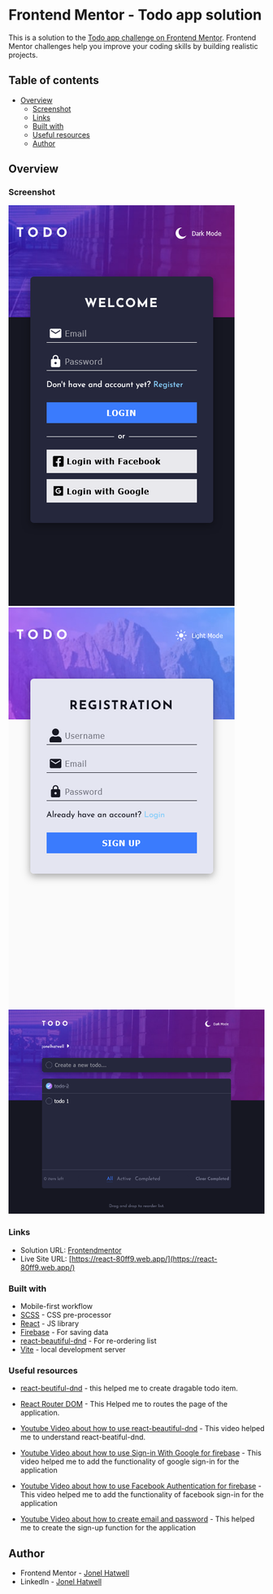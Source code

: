 # Frontend Mentor - Todo app solution

This is a solution to the [Todo app challenge on Frontend Mentor](https://www.frontendmentor.io/challenges/todo-app-Su1_KokOW). Frontend Mentor challenges help you improve your coding skills by building realistic projects.

## Table of contents

- [Overview](#overview)
  - [Screenshot](#screenshot)
  - [Links](#links)
  - [Built with](#built-with)
  - [Useful resources](#useful-resources)
  - [Author](#author)

## Overview

### Screenshot

![Login Page](./UI/todo-login.png)
![Sign-up Page](./UI/todo-registration.png)
![Main Page](./UI/todo-main.png)

### Links

- Solution URL: [Frontendmentor](https://www.frontendmentor.io/solutions/firebase-105-reactjs-reactbeautifuldnd-scss-authentication-CCcmHt8VYk)
- Live Site URL: [https://react-80ff9.web.app/](https://react-80ff9.web.app/)

### Built with

- Mobile-first workflow
- [SCSS](https://sass-lang.com/) - CSS pre-processor
- [React](https://reactjs.org/) - JS library
- [Firebase](https://firebase.google.com/) - For saving data
- [react-beautiful-dnd](https://github.com/atlassian/react-beautiful-dnd) - For re-ordering list
- [Vite](https://vitejs.dev/) -  local development server

### Useful resources

- [react-beutiful-dnd](https://github.com/atlassian/react-beautiful-dnd) - this helped me to create dragable todo item.

- [React Router DOM](https://v5.reactrouter.com/web/guides/quick-start) - This Helped me to routes the page of the application.

- [Youtube Video about how to use react-beautiful-dnd](https://www.youtube.com/watch?v=aYZRRyukuIw&t=60s) - This video helped me to understand react-beatiful-dnd.

- [Youtube Video about how to use Sign-in With Google for firebase](https://www.youtube.com/watch?v=cZAnibwI9u8&t=1457s) - This video helped me to add the functionality of google sign-in for the application

- [Youtube Video about how to use Facebook Authentication for firebase](https://www.youtube.com/watch?v=kEfe9u5F_L0) - This video helped me to add the functionality of facebook sign-in for the application

- [Youtube Video about how to create email and password](https://www.youtube.com/watch?v=x62aBvnRCKw&list=PLaPfwr_iF3CarlXMRMsgF6w4htzDg5tvh&index=2) - This helped me to create the sign-up function for the application

## Author

- Frontend Mentor - [Jonel Hatwell](https://www.frontendmentor.io/profile/hatwell-jonel)
- LinkedIn - [Jonel Hatwell](https://www.linkedin.com/in/jonel-hatwell/)